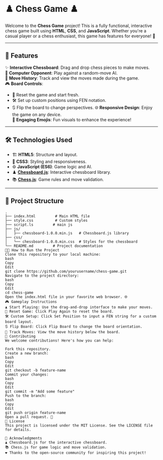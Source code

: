 # ♟️ Chess Game ♟️

Welcome to the **Chess Game** project! This is a fully functional, interactive chess game built using **HTML**, **CSS**, and **JavaScript**. Whether you're a casual player or a chess enthusiast, this game has features for everyone! 🌟

---

## 🚀 Features

✨ **Interactive Chessboard**: Drag and drop chess pieces to make moves.  
🤖 **Computer Opponent**: Play against a random-move AI.  
📜 **Move History**: Track and view the moves made during the game.  
🎮 **Board Controls**:
- 🔄 Reset the game and start fresh.
- 🛠️ Set up custom positions using FEN notation.
- 🔃 Flip the board to change perspectives.
🌐 **Responsive Design**: Enjoy the game on any device.  
🎉 **Engaging Emojis**: Fun visuals to enhance the experience!

---

## 🛠️ Technologies Used

- 🏗️ **HTML5**: Structure and layout.
- 🎨 **CSS3**: Styling and responsiveness.
- ⚙️ **JavaScript (ES6)**: Game logic and AI.
- ♟️ **[Chessboard.js](https://github.com/oakmac/chessboardjs)**: Interactive chessboard library.
- 📚 **[Chess.js](https://github.com/jhlywa/chess.js)**: Game rules and move validation.

---

## 📂 Project Structure

```plaintext
.
├── index.html         # Main HTML file
├── style.css          # Custom styles
├── script.ls         # main js
├── js/
│   ├── chessboard-1.0.0.min.js   # Chessboard.js library
├── css/
│   └── chessboard-1.0.0.min.css  # Styles for the chessboard
└── README.md         # Project documentation
🧑‍💻 How to Run the Project
Clone this repository to your local machine:
bash
Copy
Edit
git clone https://github.com/yourusername/chess-game.git
Navigate to the project directory:
bash
Copy
Edit
cd chess-game
Open the index.html file in your favorite web browser. 🌐
🎮 Gameplay Instructions
♟️ Start Playing: Use the drag-and-drop interface to make your moves.
🔄 Reset Game: Click Play Again to reset the board.
🛠️ Custom Setup: Click Set Position to input a FEN string for a custom board layout.
🔃 Flip Board: Click Flip Board to change the board orientation.
📜 Track Moves: View the move history below the board.
🤝 Contributing
We welcome contributions! Here's how you can help:

Fork this repository.
Create a new branch:
bash
Copy
Edit
git checkout -b feature-name
Commit your changes:
bash
Copy
Edit
git commit -m "Add some feature"
Push to the branch:
bash
Copy
Edit
git push origin feature-name
Open a pull request. 🚀
📜 License
This project is licensed under the MIT License. See the LICENSE file for details.

🌟 Acknowledgments
♟️ Chessboard.js for the interactive chessboard.
📚 Chess.js for game logic and move validation.
❤️ Thanks to the open-source community for inspiring this project!
